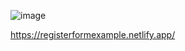 ![image](https://github.com/user-attachments/assets/88f6ef9a-6991-43ba-8c82-401b31532c6e)

https://registerformexample.netlify.app/
